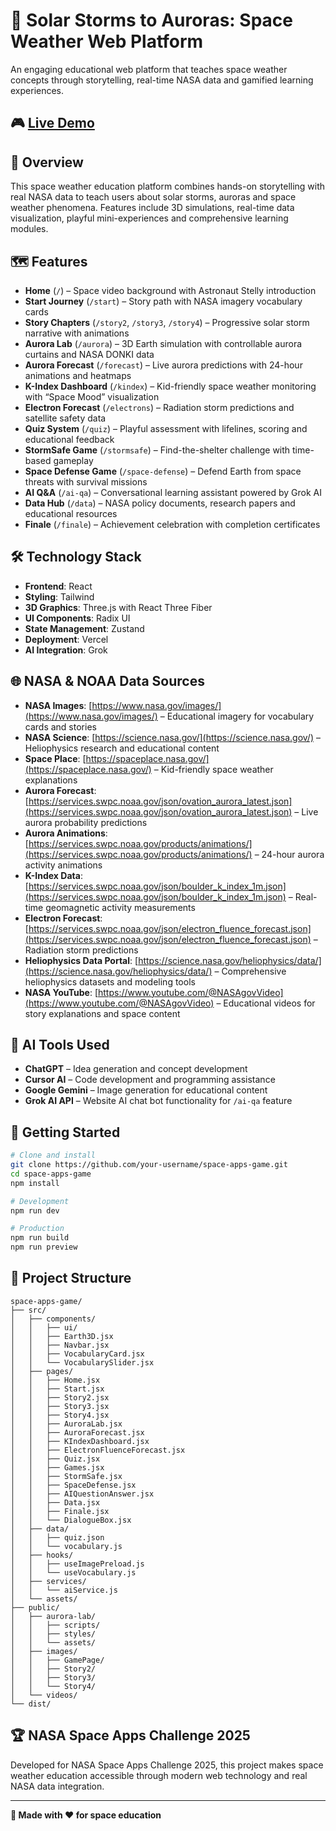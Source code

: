 # 🌟 Solar Storms to Auroras: Space Weather Web Platform

An engaging educational web platform that teaches space weather concepts through storytelling, real-time NASA data and gamified learning experiences.

## 🎮 [Live Demo](https://exo-visionaries.vercel.app/)

## 📖 Overview

This space weather education platform combines hands-on storytelling with real NASA data to teach users about solar storms, auroras and space weather phenomena. Features include 3D simulations, real-time data visualization, playful mini-experiences and comprehensive learning modules.

## 🗺️ Features

* **Home** (`/`) – Space video background with Astronaut Stelly introduction
* **Start Journey** (`/start`) – Story path with NASA imagery vocabulary cards
* **Story Chapters** (`/story2`, `/story3`, `/story4`) – Progressive solar storm narrative with animations
* **Aurora Lab** (`/aurora`) – 3D Earth simulation with controllable aurora curtains and NASA DONKI data
* **Aurora Forecast** (`/forecast`) – Live aurora predictions with 24-hour animations and heatmaps
* **K-Index Dashboard** (`/kindex`) – Kid-friendly space weather monitoring with “Space Mood” visualization
* **Electron Forecast** (`/electrons`) – Radiation storm predictions and satellite safety data
* **Quiz System** (`/quiz`) – Playful assessment with lifelines, scoring and educational feedback
* **StormSafe Game** (`/stormsafe`) – Find-the-shelter challenge with time-based gameplay
* **Space Defense Game** (`/space-defense`) – Defend Earth from space threats with survival missions
* **AI Q&A** (`/ai-qa`) – Conversational learning assistant powered by Grok AI
* **Data Hub** (`/data`) – NASA policy documents, research papers and educational resources
* **Finale** (`/finale`) – Achievement celebration with completion certificates

## 🛠️ Technology Stack

* **Frontend**: React
* **Styling**: Tailwind
* **3D Graphics**: Three.js with React Three Fiber
* **UI Components**: Radix UI
* **State Management**: Zustand
* **Deployment**: Vercel
* **AI Integration**: Grok

## 🌐 NASA & NOAA Data Sources

* **NASA Images**: [https://www.nasa.gov/images/](https://www.nasa.gov/images/) – Educational imagery for vocabulary cards and stories
* **NASA Science**: [https://science.nasa.gov/](https://science.nasa.gov/) – Heliophysics research and educational content
* **Space Place**: [https://spaceplace.nasa.gov/](https://spaceplace.nasa.gov/) – Kid-friendly space weather explanations
* **Aurora Forecast**: [https://services.swpc.noaa.gov/json/ovation_aurora_latest.json](https://services.swpc.noaa.gov/json/ovation_aurora_latest.json) – Live aurora probability predictions
* **Aurora Animations**: [https://services.swpc.noaa.gov/products/animations/](https://services.swpc.noaa.gov/products/animations/) – 24-hour aurora activity animations
* **K-Index Data**: [https://services.swpc.noaa.gov/json/boulder_k_index_1m.json](https://services.swpc.noaa.gov/json/boulder_k_index_1m.json) – Real-time geomagnetic activity measurements
* **Electron Forecast**: [https://services.swpc.noaa.gov/json/electron_fluence_forecast.json](https://services.swpc.noaa.gov/json/electron_fluence_forecast.json) – Radiation storm predictions
* **Heliophysics Data Portal**: [https://science.nasa.gov/heliophysics/data/](https://science.nasa.gov/heliophysics/data/) – Comprehensive heliophysics datasets and modeling tools
* **NASA YouTube**: [https://www.youtube.com/@NASAgovVideo](https://www.youtube.com/@NASAgovVideo) – Educational videos for story explanations and space content

## 🤖 AI Tools Used

* **ChatGPT** – Idea generation and concept development
* **Cursor AI** – Code development and programming assistance
* **Google Gemini** – Image generation for educational content
* **Grok AI API** – Website AI chat bot functionality for `/ai-qa` feature

## 🚀 Getting Started

```bash
# Clone and install
git clone https://github.com/your-username/space-apps-game.git
cd space-apps-game
npm install

# Development
npm run dev

# Production
npm run build
npm run preview
```

## 📁 Project Structure

```
space-apps-game/
├── src/
│   ├── components/
│   │   ├── ui/
│   │   ├── Earth3D.jsx
│   │   ├── Navbar.jsx
│   │   ├── VocabularyCard.jsx
│   │   └── VocabularySlider.jsx
│   ├── pages/
│   │   ├── Home.jsx
│   │   ├── Start.jsx
│   │   ├── Story2.jsx
│   │   ├── Story3.jsx
│   │   ├── Story4.jsx
│   │   ├── AuroraLab.jsx
│   │   ├── AuroraForecast.jsx
│   │   ├── KIndexDashboard.jsx
│   │   ├── ElectronFluenceForecast.jsx
│   │   ├── Quiz.jsx
│   │   ├── Games.jsx
│   │   ├── StormSafe.jsx
│   │   ├── SpaceDefense.jsx
│   │   ├── AIQuestionAnswer.jsx
│   │   ├── Data.jsx
│   │   ├── Finale.jsx
│   │   └── DialogueBox.jsx
│   ├── data/
│   │   ├── quiz.json
│   │   └── vocabulary.js
│   ├── hooks/
│   │   ├── useImagePreload.js
│   │   └── useVocabulary.js
│   ├── services/
│   │   └── aiService.js
│   └── assets/
├── public/
│   ├── aurora-lab/
│   │   ├── scripts/
│   │   ├── styles/
│   │   └── assets/
│   ├── images/
│   │   ├── GamePage/
│   │   ├── Story2/
│   │   ├── Story3/
│   │   └── Story4/
│   └── videos/
└── dist/
```

## 🏆 NASA Space Apps Challenge 2025

Developed for NASA Space Apps Challenge 2025, this project makes space weather education accessible through modern web technology and real NASA data integration.


---

**🌟 Made with ❤️ for space education**
